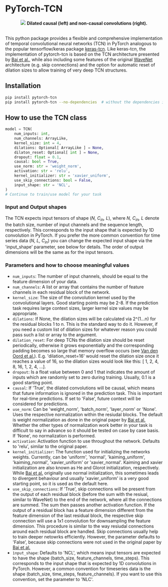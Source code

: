 # PyTorch-TCN

<p align="center">
  <img src="https://github.com/paul-krug/pytorch-tcn/blob/main/misc/tcn_images.jpg">
  <b>Dilated causal (left) and non-causal convolutions (right).</b><br><br>
</p>

This python package provides a flexible and comprehensive implementation of temporal convolutional neural networks (TCN) in PyTorch analogous to the popular tensorflow/keras package [keras-tcn](https://github.com/philipperemy/keras-tcn). Like keras-tcn, the implementation of pytorch-tcn is based on the TCN architecture presented by [Bai et al.](https://arxiv.org/abs/1803.01271), while also including some features of the original [WaveNet](https://arxiv.org/pdf/1609.03499.pdf) architecture (e.g. skip connections) and the option for automatic reset of dilation sizes to allow training of very deep TCN structures.

## Installation

```bash
pip install pytorch-tcn
pip install pytorch-tcn --no-dependencies  # without the dependencies if you already have PyTorch/Numpy.
```

## How to use the TCN class

```python
model = TCN(
    num_inputs: int,
    num_channels: ArrayLike,
    kernel_size: int = 4,
    dilations: Optional[ ArrayLike ] = None,
    dilaton_reset: Optional[ int ] = None,
    dropout: float = 0.1,
    causal: bool = True,
    use_norm: str = 'weight_norm',
    activation: str = 'relu',
    kernel_initializer: str = 'xavier_uniform',
    use_skip_connections: bool = False,
    input_shape: str = 'NCL',
)
# Continue to train/use model for your task
```

### Input and Output shapes

The TCN expects input tensors of shape (*N, C<sub>in</sub>, L*), where *N, C<sub>in</sub>, L* denote  the batch size, number of input channels and the sequence length, respectively. This corresponds to the input shape that is expected by 1D convolution in PyTorch. If you prefer the more common convention for time series data (*N, L, C<sub>in</sub>*) you can change the expected input shape via the 'input_shape' parameter, see below for details.
The order of output dimensions will be the same as for the input tensors.

### Parameters and how to choose meaningful values

- `num_inputs`: The number of input channels, should be equal to the feature dimension of your data.
- `num_channels`: A list or array that contains the number of feature channels in each residual block of the network.
- `kernel_size`: The size of the convolution kernel used by the convolutional layers. Good starting points may be 2-8. If the prediction task requires large context sizes, larger kernel size values may be appropriate.
- `dilations`: If None, the dilation sizes will be calculated via 2^(1...n) for the residual blocks 1 to n. This is the standard way to do it. However, if you need a custom list of dilation sizes for whatever reason you could pass such a list or array to the argument.
- `dilation_reset`: For deep TCNs the dilation size should be reset periodically, otherwise it grows exponentially and the corresponding padding becomes so large that memory overflow occurs (see [Van den Oord et al.](https://arxiv.org/pdf/1609.03499.pdf)). E.g. 'dilation_reset=16' would reset the dilation size once it reaches a value of 16, so the dilation sizes would look like this: [ 1, 2, 4, 8, 16, 1, 2, 4, ...].
- `dropout`: Is a float value between 0 and 1 that indicates the amount of inputs which are randomly set to zero during training. Usually, 0.1 is a good starting point.
- `causal`: If 'True', the dilated convolutions will be causal, which means that future information is ignored in the prediction task. This is important for real-time predictions. If set to 'False', future context will be considered for predictions.
- `use_norm`: Can be 'weight_norm', 'batch_norm', 'layer_norm' or 'None'. Uses the respective normalization within the resiudal blocks. The default is weight normalization as done in the original paper by [Bai et al.](https://arxiv.org/abs/1803.01271) Whether the other types of normalization work better in your task is difficult to say in advance so it should be tested on case by case basis. If 'None', no normalization is performed.
- `activation`: Activation function to use throughout the network. Defaults to 'relu', similar to the original paper.
- `kernel_initializer`: The function used for initializing the networks weights. Currently, can be 'uniform', 'normal', 'kaiming_uniform', 'kaiming_normal', 'xavier_uniform' or 'xavier_normal'. Kaiming and xavier initialization are also known as He and Glorot initialization, respectively. While [Bai et al.](https://arxiv.org/abs/1803.01271) originally use normal initialization, this sometimes leads to divergent behaviour and usually 'xavier_uniform' is a very good starting point, so it is used as the default here.
- `use_skip_connections`: If 'True', skip connections will be present from the output of each residual block (before the sum with the resiual, similar to WaveNet) to the end of the network, where all the connections are summed. The sum then passes another activation function. If the output of a residual block has a feature dimension different from the feature dimension of the last residual block, the respective skip connection will use a 1x1 convolution for downsampling the feature dimension. This procedure is similar to the way resiudal connections around each residual block are handled. Skip connections usually help to train deeper netowrks efficiently. However, the parameter defaults to 'False', because skip connections were not used in the original paper by [Bai et al.](https://arxiv.org/abs/1803.01271)
- `ìnput_shape`: Defaults to 'NCL', which means input tensors are expected to have the shape (batch_size, feature_channels, time_steps). This corresponds to the input shape that is expected by 1D convolutions in PyTorch. However, a common convention for timeseries data is the shape (batch_size, time_steps, feature_channels). If you want to use this convention, set the parameter to 'NLC'.
